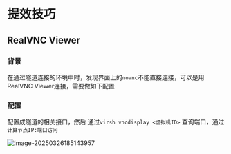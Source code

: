 # 提效技巧

## RealVNC Viewer

### 背景

在通过隧道连接的环境中时，发现界面上的`novnc`不能直接连接，可以是用RealVNC Viewer连接，需要做如下配置

### 配置

配置成隧道的相关接口，然后 通过`virsh vncdisplay <虚拟机ID>` 查询端口，通过 `计算节点IP:端口访问`

![image-20250326185143957](./%E6%8F%90%E6%95%88%E6%8A%80%E5%B7%A7/images//image-20250326185143957.png)
